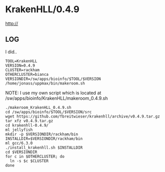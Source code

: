 KrakenHLL/0.4.9
========================

<http://>

LOG
---

I did..

    TOOL=KrakenHLL
    VERSION=0.4.9
    CLUSTER=rackham
    OTHERCLUSTER=bianca
    VERSIONDIR=/sw/apps/bioinfo/$TOOL/$VERSION
    /home/jonass/uppmax/bin/makeroom.sh

NOTE: I use my own script which is located at /sw/apps/bioinfo/KrakenHLL/makeroom_0.4.9.sh

    ./makeroom_KrakenHLL_0.4.9.sh
    cd /sw/apps/bioinfo/$TOOL/$VERSION/src
    wget https://github.com/fbreitwieser/krakenhll/archive/v0.4.9.tar.gz
    tar xfz v0.4.9.tar.gz
    cd krakenhll-0.4.9/
    ml jellyfish
    mkdir -p $VERSIONDIR/rackham/bin
    INSTALLDIR=$VERSIONDIR/rackham/bin
    ml gcc/6.3.0
    ./install_krakenhll.sh $INSTALLDIR
    cd $VERSIONDIR
    for c in $OTHERCLUSTER; do
      ln -s $c $CLUSTER
    done

